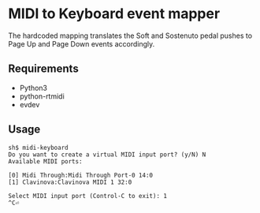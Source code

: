 # MIDI to Keyboard event mapper

The hardcoded mapping translates the Soft and Sostenuto pedal pushes to Page Up and Page Down events accordingly.

## Requirements

* Python3
* python-rtmidi
* evdev

## Usage

```console
sh$ midi-keyboard
Do you want to create a virtual MIDI input port? (y/N) N
Available MIDI ports:

[0] Midi Through:Midi Through Port-0 14:0
[1] Clavinova:Clavinova MIDI 1 32:0

Select MIDI input port (Control-C to exit): 1
^C⏎
```
